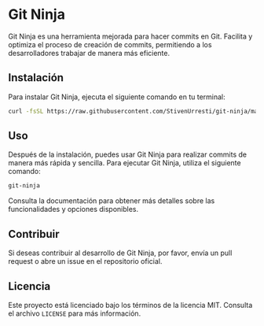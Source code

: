 # Git Ninja

Git Ninja es una herramienta mejorada para hacer commits en Git. Facilita y optimiza el proceso de creación de commits, permitiendo a los desarrolladores trabajar de manera más eficiente.

## Instalación

Para instalar Git Ninja, ejecuta el siguiente comando en tu terminal:

```sh
curl -fsSL https://raw.githubusercontent.com/StivenUrresti/git-ninja/master/install.sh | bash
```

## Uso

Después de la instalación, puedes usar Git Ninja para realizar commits de manera más rápida y sencilla. Para ejecutar Git Ninja, utiliza el siguiente comando:

```sh
git-ninja
```

Consulta la documentación para obtener más detalles sobre las funcionalidades y opciones disponibles.

## Contribuir

Si deseas contribuir al desarrollo de Git Ninja, por favor, envía un pull request o abre un issue en el repositorio oficial.

## Licencia

Este proyecto está licenciado bajo los términos de la licencia MIT. Consulta el archivo `LICENSE` para más información.